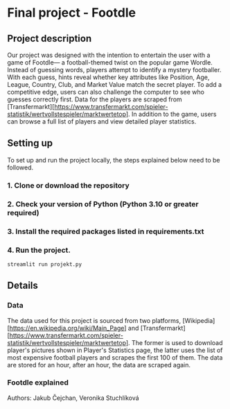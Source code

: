 # Final project - Footdle

## Project description

Our project was designed with the intention to entertain the user with a game of Footdle— a football-themed twist on the popular game Wordle. Instead of guessing words, players attempt to identify a mystery footballer. With each guess, hints reveal whether key attributes like Position, Age, League, Country, Club, and Market Value match the secret player. To add a competitive edge, users can also challenge the computer to see who guesses correctly first. Data for the players are scraped from [Transfermarkt][https://www.transfermarkt.com/spieler-statistik/wertvollstespieler/marktwertetop]. In addition to the game, users can browse a full list of players and view detailed player statistics.

## Setting up

To set up and run the project locally, the steps explained below need to be followed.

### 1. Clone or download the repository
### 2. Check your version of Python (Python 3.10 or greater required)
### 3. Install the required packages listed in requirements.txt
### 4. Run the project.
```
streamlit run projekt.py
```

## Details
### Data

The data used for this project is sourced from two platforms, [Wikipedia][https://en.wikipedia.org/wiki/Main_Page] and [Transfermarkt][https://www.transfermarkt.com/spieler-statistik/wertvollstespieler/marktwertetop]. The former is used to download player's pictures shown in Player's Statistics page, the latter uses the list of most expensive football players and scrapes the first 100 of them. The data are stored for an hour, after an hour, the data are scraped again.

### Footdle explained

Authors: Jakub Čejchan, Veronika Stuchlíková
